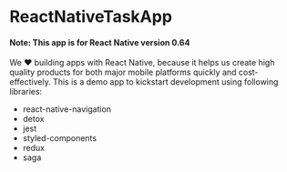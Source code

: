 # ReactNativeTaskApp
#### Note: This app is for React Native version 0.64

We :heart: building apps with React Native, because it helps us create high quality products for both major mobile platforms quickly and cost-effectively. 
This is a demo app to kickstart development using following libraries:

  * react-native-navigation
  * detox
  * jest
  * styled-components
  * redux
  * saga
